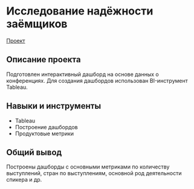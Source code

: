 # Исследование надёжности заёмщиков

[Проект](https://github.com/yaricon/Portfolio/blob/main/Исследование%20конференций/Анализ%20конференций.ipynb)

## Описание проекта

Подготовлен интерактивный дашборд на основе данных о конференциях. Для создания дашбордов использован BI-инструмент Tableau.

## Навыки и инструменты

- Tableau
- Построение дашбордов
- Продуктовые метрики



## Общий вывод

Построены дашборды с основными метриками по количеству выступлений, стран по выступлениям, основной род деятельности спикера и др.
